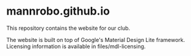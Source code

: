 # mannrobo.github.io

This repository contains the website for our club.

The website is built on top of Google's Material
Design Lite framework. Licensing information is
available in files/mdl-licensing.
